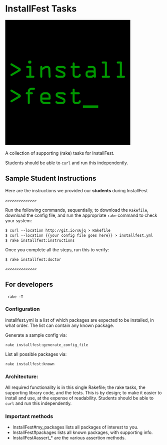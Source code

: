 # InstallFest Tasks

![InstallFest logo](installfest_logo.png)

A collection of supporting (rake) tasks for InstallFest.

Students should be able to `curl` and run this independently.

## Sample Student Instructions
Here are the instructions we provided our **students** during InstallFest

`>>>>>>>>>>>>>>`

Run the following commands, sequentially, to download the `Rakefile`, download the config file, and run the appropriate `rake` command to check your system:

    $ curl --location http://git.io/x6jq > Rakefile
    $ curl --location {{your config file goes here}} > installfest.yml
    $ rake installfest:instructions

Once you complete all the steps, run this to verify:

    $ rake installfest:doctor

`<<<<<<<<<<<<<<`

## For developers

     rake -T

### Configuration

installfest.yml is a list of which packages are expected to be installed, in what order.  The list can contain any known package.

Generate a sample config via:

    rake installfest:generate_config_file

List all possible packages via:

    rake installfest:known



### Architecture:
All required functionality is in this single Rakefile;
the rake tasks, the supporting library code, and the tests.
This is by design; to make it easier to install and use, at the expense of readability.  Students should be able to `curl` and run this independently.  

### Important methods
- InstallFest#my_packages lists all packages of interest to you.
- InstallFest#packages lists all known packages, with supporting info.
- InstallFest#assert_* are the various assertion methods.
